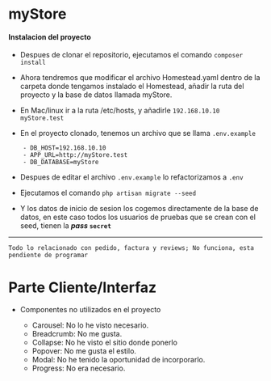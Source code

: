# myStore
#### Instalacion del proyecto

- Despues de clonar el repositorio, ejecutamos el comando `composer install`

- Ahora tendremos que modificar el archivo Homestead.yaml dentro de la carpeta 
donde tengamos instalado el Homestead, añadir la ruta del proyecto y la base
de datos llamada myStore.

- En Mac/linux ir a la ruta /etc/hosts, y añadirle `192.168.10.10 myStore.test`

- En el proyecto clonado, tenemos un archivo que se llama `.env.example` 
```dotenv
    - DB_HOST=192.168.10.10
    - APP_URL=http://myStore.test
    - DB_DATABASE=myStore    
```
- Despues de editar el archivo `.env.example` lo refactorizamos a `.env`

- Ejecutamos el comando `php artisan migrate --seed`

- Y los datos de inicio de sesion los cogemos directamente de la base de datos,
en este caso todos los usuarios de pruebas que se crean con el seed, tienen la
***pass* ``secret``**

------------
 ```
 Todo lo relacionado con pedido, factura y reviews; No funciona, esta pendiente de programar
 ```
 
 
 # Parte Cliente/Interfaz
 - Componentes no utilizados en el proyecto
 
    - Carousel: No lo he visto necesario.
    - Breadcrumb: No me gusta.
    - Collapse: No he visto el sitio donde ponerlo
    - Popover: No me gusta el estilo.
    - Modal: No he tenido la oportunidad de incorporarlo.
    - Progress: No era necesario.
    
